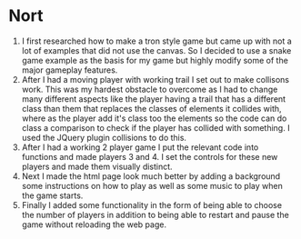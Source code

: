 # Nort
<ol>
  <li>I first researched how to make a tron style game but came up with not a
  lot of examples that did not use the canvas. So I decided to use a snake game
  example as the basis for my game but highly modify some of the major gameplay features.</li>
  <li>After I had a moving player with working trail I set out to make collisons work.
  This was my hardest obstacle to overcome as I had to change many different aspects
  like the player having a trail that has a different class than them that replaces
  the classes of elements it collides with, where as the player add it's class
  too the elements so the code can do class a comparison to check if the player
  has collided with something. I used the JQuery plugin collisions to do this.</li>
  <li>After I had a working 2 player game I put the relevant code into functions
  and made players 3 and 4. I set the controls for these new players and made them
  visually distinct.</li>
  <li>Next I made the html page look much better by adding a background some
  instructions on how to play as well as some music to play when the game starts.</li>
  <li>Finally I added some functionality in the form of being able to choose the
  number of players in addition to being able to restart and pause the game without
  reloading the web page.</li>
</ol>
